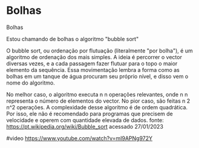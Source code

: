 # Bolhas
Bolhas

Estou chamando de bolhas o algoritmo "bubble sort"

O bubble sort, ou ordenação por flutuação (literalmente "por bolha"), é um algoritmo de ordenação dos mais simples. A ideia é percorrer o vector diversas vezes, e a cada passagem fazer flutuar para o topo o maior elemento da sequência. Essa movimentação lembra a forma como as bolhas em um tanque de água procuram seu próprio nível, e disso vem o nome do algoritmo.

No melhor caso, o algoritmo executa n n operações relevantes, onde n n representa o número de elementos do vector. No pior caso, são feitas n 2 n^2 operações. A complexidade desse algoritmo é de ordem quadrática. Por isso, ele não é recomendado para programas que precisem de velocidade e operem com quantidade elevada de dados.
fonte: https://pt.wikipedia.org/wiki/Bubble_sort acessado 27/01/2023

#video
https://www.youtube.com/watch?v=mI9APNg972Y
